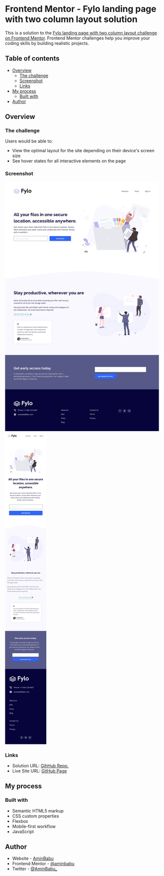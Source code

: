 # Frontend Mentor - Fylo landing page with two column layout solution

This is a solution to the [Fylo landing page with two column layout challenge on Frontend Mentor](https://www.frontendmentor.io/challenges/fylo-landing-page-with-two-column-layout-5ca5ef041e82137ec91a50f5). Frontend Mentor challenges help you improve your coding skills by building realistic projects. 

## Table of contents

- [Overview](#overview)
  - [The challenge](#the-challenge)
  - [Screenshot](#screenshot)
  - [Links](#links)
- [My process](#my-process)
  - [Built with](#built-with)
- [Author](#author)

## Overview

### The challenge

Users would be able to:

- View the optimal layout for the site depending on their device's screen size
- See hover states for all interactive elements on the page

### Screenshot

![Desktop Preview](./design/desktop-design.jpg)
![Mobile Preview](./design/mobile-design.jpg)

### Links

- Solution URL: [GihHub Repo.](https://github.com/aminbabu/components/tree/master/fylo-landing-page-with-two-column-layout)
- Live Site URL: [GitHub Page](https://aminbabu.github.io/components/fylo-landing-page-with-two-column-layout)

## My process

### Built with

- Semantic HTML5 markup
- CSS custom properties
- Flexbox
- Mobile-first workflow
- JavaScript

## Author

- Website - [AminBabu](#)
- Frontend Mentor - [@aminbabu](https://www.frontendmentor.io/profile/aminbabu)
- Twitter - [@AminBabu_](https://www.twitter.com/AminBabu_)